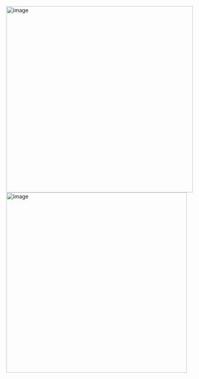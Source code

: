
<img width="493" alt="image" src="https://github.com/user-attachments/assets/2decce8a-aa03-425a-bf15-220afc7f5b06">


<img width="477" alt="image" src="https://github.com/user-attachments/assets/2ab16313-27a6-42ad-9d81-0f8be3dc2dbb">

